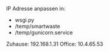 IP Adresse anpassen in:
- wsgi.py
- /temp/smartwaste
- /temp/gunicorn.service

Zuhause: 192.168.1.31
Office: 10.4.65.53
